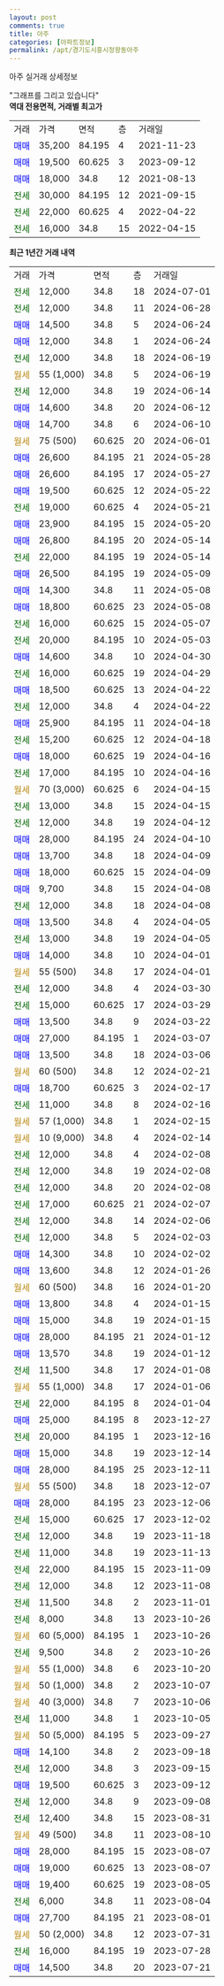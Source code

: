 ```yaml
---
layout: post
comments: true
title: 아주
categories: [아파트정보]
permalink: /apt/경기도시흥시정왕동아주
---
```


아주 실거래 상세정보

<script type="text/javascript">
  google.charts.load('current', {'packages':['line', 'corechart']});
  google.charts.setOnLoadCallback(drawChart);

  function drawChart() {
    var data = new google.visualization.DataTable();
    data.addColumn('date', '거래일');
    data.addColumn('number', "매매");
    data.addColumn('number', "전세");
    data.addColumn('number', "전매");

    data.addRows([[new Date(Date.parse("2024-07-01")), null, 12000, null], [new Date(Date.parse("2024-06-28")), null, 12000, null], [new Date(Date.parse("2024-06-24")), 14500, null, null], [new Date(Date.parse("2024-06-24")), 12000, null, null], [new Date(Date.parse("2024-06-19")), null, 12000, null], [new Date(Date.parse("2024-06-19")), null, null, null], [new Date(Date.parse("2024-06-14")), null, 12000, null], [new Date(Date.parse("2024-06-12")), 14600, null, null], [new Date(Date.parse("2024-06-10")), 14700, null, null], [new Date(Date.parse("2024-06-01")), null, null, null], [new Date(Date.parse("2024-05-28")), 26600, null, null], [new Date(Date.parse("2024-05-27")), 26600, null, null], [new Date(Date.parse("2024-05-22")), 19500, null, null], [new Date(Date.parse("2024-05-21")), null, 19000, null], [new Date(Date.parse("2024-05-20")), 23900, null, null], [new Date(Date.parse("2024-05-14")), 26800, null, null], [new Date(Date.parse("2024-05-14")), null, 22000, null], [new Date(Date.parse("2024-05-09")), 26500, null, null], [new Date(Date.parse("2024-05-08")), 14300, null, null], [new Date(Date.parse("2024-05-08")), 18800, null, null], [new Date(Date.parse("2024-05-07")), null, 16000, null], [new Date(Date.parse("2024-05-03")), null, 20000, null], [new Date(Date.parse("2024-04-30")), 14600, null, null], [new Date(Date.parse("2024-04-29")), null, 16000, null], [new Date(Date.parse("2024-04-22")), 18500, null, null], [new Date(Date.parse("2024-04-22")), null, 12000, null], [new Date(Date.parse("2024-04-18")), 25900, null, null], [new Date(Date.parse("2024-04-18")), null, 15200, null], [new Date(Date.parse("2024-04-16")), 18000, null, null], [new Date(Date.parse("2024-04-16")), null, 17000, null], [new Date(Date.parse("2024-04-15")), null, null, null], [new Date(Date.parse("2024-04-15")), null, 13000, null], [new Date(Date.parse("2024-04-12")), null, 12000, null], [new Date(Date.parse("2024-04-10")), 28000, null, null], [new Date(Date.parse("2024-04-09")), 13700, null, null], [new Date(Date.parse("2024-04-09")), 18000, null, null], [new Date(Date.parse("2024-04-08")), 9700, null, null], [new Date(Date.parse("2024-04-08")), null, 12000, null], [new Date(Date.parse("2024-04-05")), 13500, null, null], [new Date(Date.parse("2024-04-05")), null, 13000, null], [new Date(Date.parse("2024-04-01")), 14000, null, null], [new Date(Date.parse("2024-04-01")), null, null, null], [new Date(Date.parse("2024-03-30")), null, 12000, null], [new Date(Date.parse("2024-03-29")), null, 15000, null], [new Date(Date.parse("2024-03-22")), 13500, null, null], [new Date(Date.parse("2024-03-07")), 27000, null, null], [new Date(Date.parse("2024-03-06")), 13500, null, null], [new Date(Date.parse("2024-02-21")), null, null, null], [new Date(Date.parse("2024-02-17")), 18700, null, null], [new Date(Date.parse("2024-02-16")), null, 11000, null], [new Date(Date.parse("2024-02-15")), null, null, null], [new Date(Date.parse("2024-02-14")), null, null, null], [new Date(Date.parse("2024-02-08")), null, 12000, null], [new Date(Date.parse("2024-02-08")), null, 12000, null], [new Date(Date.parse("2024-02-08")), null, 12000, null], [new Date(Date.parse("2024-02-07")), null, 17000, null], [new Date(Date.parse("2024-02-06")), null, 12000, null], [new Date(Date.parse("2024-02-03")), null, 12000, null], [new Date(Date.parse("2024-02-02")), 14300, null, null], [new Date(Date.parse("2024-01-26")), 13600, null, null], [new Date(Date.parse("2024-01-20")), null, null, null], [new Date(Date.parse("2024-01-15")), 13800, null, null], [new Date(Date.parse("2024-01-15")), 15000, null, null], [new Date(Date.parse("2024-01-12")), 28000, null, null], [new Date(Date.parse("2024-01-12")), 13570, null, null], [new Date(Date.parse("2024-01-08")), null, 11500, null], [new Date(Date.parse("2024-01-06")), null, null, null], [new Date(Date.parse("2024-01-04")), null, 22000, null], [new Date(Date.parse("2023-12-27")), 25000, null, null], [new Date(Date.parse("2023-12-16")), null, 20000, null], [new Date(Date.parse("2023-12-14")), 15000, null, null], [new Date(Date.parse("2023-12-11")), 28000, null, null], [new Date(Date.parse("2023-12-07")), null, null, null], [new Date(Date.parse("2023-12-06")), 28000, null, null], [new Date(Date.parse("2023-12-02")), null, 15000, null], [new Date(Date.parse("2023-11-18")), null, 12000, null], [new Date(Date.parse("2023-11-13")), null, 11000, null], [new Date(Date.parse("2023-11-09")), null, 22000, null], [new Date(Date.parse("2023-11-08")), null, 12000, null], [new Date(Date.parse("2023-11-01")), null, 11500, null], [new Date(Date.parse("2023-10-26")), null, 8000, null], [new Date(Date.parse("2023-10-26")), null, null, null], [new Date(Date.parse("2023-10-26")), null, 9500, null], [new Date(Date.parse("2023-10-20")), null, null, null], [new Date(Date.parse("2023-10-07")), null, null, null], [new Date(Date.parse("2023-10-06")), null, null, null], [new Date(Date.parse("2023-10-05")), null, 11000, null], [new Date(Date.parse("2023-09-27")), null, null, null], [new Date(Date.parse("2023-09-18")), 14100, null, null], [new Date(Date.parse("2023-09-15")), null, 12000, null], [new Date(Date.parse("2023-09-12")), 19500, null, null], [new Date(Date.parse("2023-09-08")), null, 12000, null], [new Date(Date.parse("2023-08-31")), null, 12400, null], [new Date(Date.parse("2023-08-10")), null, null, null], [new Date(Date.parse("2023-08-07")), 28000, null, null], [new Date(Date.parse("2023-08-07")), 19000, null, null], [new Date(Date.parse("2023-08-05")), 19400, null, null], [new Date(Date.parse("2023-08-04")), null, 6000, null], [new Date(Date.parse("2023-08-01")), 27700, null, null], [new Date(Date.parse("2023-07-31")), null, null, null], [new Date(Date.parse("2023-07-28")), null, 16000, null], [new Date(Date.parse("2023-07-21")), 14500, null, null]]);

    var options = {
      hAxis: {
        format: 'yyyy/MM/dd'
      },    
      lineWidth: 0,
      pointsVisible: true,    
      title: '최근 1년간 유형별 실거래가 분포',
      legend: { position: 'bottom' }
    };

    var formatter = new google.visualization.NumberFormat({pattern:'###,###'} );
    formatter.format(data, 1);
    formatter.format(data, 2);
    
    setTimeout(function() {
        var chart = new google.visualization.LineChart(document.getElementById('columnchart_material'));
        chart.draw(data, (options));
        document.getElementById('loading').style.display = 'none';
    }, 200);
  }
</script>


<div id="loading" style="z-index:20; display: block; margin-left: 0px">"그래프를 그리고 있습니다"</div>
<div id="columnchart_material" style="width: 95%; margin-left: 0px; display: block"></div>
<!-- contents start -->
<b>역대 전용면적, 거래별 최고가</b>
<table class="sortable">
    <tr>
      <td>거래</td>
      <td>가격</td>
      <td>면적</td>
      <td>층</td>
      <td>거래일</td>
    </tr>
        <tr>
          <td><a style="color: blue">매매</a></td>
          <td>35,200</td>
          <td>84.195</td>
          <td>4</td>
          <td>2021-11-23</td>
        </tr>            <tr>
          <td><a style="color: blue">매매</a></td>
          <td>19,500</td>
          <td>60.625</td>
          <td>3</td>
          <td>2023-09-12</td>
        </tr>            <tr>
          <td><a style="color: blue">매매</a></td>
          <td>18,000</td>
          <td>34.8</td>
          <td>12</td>
          <td>2021-08-13</td>
        </tr>        
        <tr>
              <td><a style="color: darkgreen">전세</a></td>
              <td>30,000</td>
              <td>84.195</td>
              <td>12</td>
              <td>2021-09-15</td>
            </tr>            <tr>
              <td><a style="color: darkgreen">전세</a></td>
              <td>22,000</td>
              <td>60.625</td>
              <td>4</td>
              <td>2022-04-22</td>
            </tr>            <tr>
              <td><a style="color: darkgreen">전세</a></td>
              <td>16,000</td>
              <td>34.8</td>
              <td>15</td>
              <td>2022-04-15</td>
            </tr>        
    
</table>

<b>최근 1년간 거래 내역</b>

<table class="sortable">
    <tr>
      <td>거래</td>
      <td>가격</td>
      <td>면적</td>
      <td>층</td>
      <td>거래일</td>
    </tr>
    <tr>
      <td><a style="color: darkgreen">전세</a></td>
      <td>12,000</td>
      <td>34.8</td>
      <td>18</td>
      <td>2024-07-01</td>
    </tr>          <tr>
      <td><a style="color: darkgreen">전세</a></td>
      <td>12,000</td>
      <td>34.8</td>
      <td>11</td>
      <td>2024-06-28</td>
    </tr>          <tr>
      <td><a style="color: blue">매매</a></td>
      <td>14,500</td>
      <td>34.8</td>
      <td>5</td>
      <td>2024-06-24</td>
    </tr>          <tr>
      <td><a style="color: blue">매매</a></td>
      <td>12,000</td>
      <td>34.8</td>
      <td>1</td>
      <td>2024-06-24</td>
    </tr>          <tr>
      <td><a style="color: darkgreen">전세</a></td>
      <td>12,000</td>
      <td>34.8</td>
      <td>18</td>
      <td>2024-06-19</td>
    </tr>          <tr>
      <td><a style="color: darkgoldenrod">월세</a></td>
      <td>55 (1,000)</td>
      <td>34.8</td>
      <td>5</td>
      <td>2024-06-19</td>
    </tr>          <tr>
      <td><a style="color: darkgreen">전세</a></td>
      <td>12,000</td>
      <td>34.8</td>
      <td>19</td>
      <td>2024-06-14</td>
    </tr>          <tr>
      <td><a style="color: blue">매매</a></td>
      <td>14,600</td>
      <td>34.8</td>
      <td>20</td>
      <td>2024-06-12</td>
    </tr>          <tr>
      <td><a style="color: blue">매매</a></td>
      <td>14,700</td>
      <td>34.8</td>
      <td>6</td>
      <td>2024-06-10</td>
    </tr>          <tr>
      <td><a style="color: darkgoldenrod">월세</a></td>
      <td>75 (500)</td>
      <td>60.625</td>
      <td>20</td>
      <td>2024-06-01</td>
    </tr>          <tr>
      <td><a style="color: blue">매매</a></td>
      <td>26,600</td>
      <td>84.195</td>
      <td>21</td>
      <td>2024-05-28</td>
    </tr>          <tr>
      <td><a style="color: blue">매매</a></td>
      <td>26,600</td>
      <td>84.195</td>
      <td>17</td>
      <td>2024-05-27</td>
    </tr>          <tr>
      <td><a style="color: blue">매매</a></td>
      <td>19,500</td>
      <td>60.625</td>
      <td>12</td>
      <td>2024-05-22</td>
    </tr>          <tr>
      <td><a style="color: darkgreen">전세</a></td>
      <td>19,000</td>
      <td>60.625</td>
      <td>4</td>
      <td>2024-05-21</td>
    </tr>          <tr>
      <td><a style="color: blue">매매</a></td>
      <td>23,900</td>
      <td>84.195</td>
      <td>15</td>
      <td>2024-05-20</td>
    </tr>          <tr>
      <td><a style="color: blue">매매</a></td>
      <td>26,800</td>
      <td>84.195</td>
      <td>20</td>
      <td>2024-05-14</td>
    </tr>          <tr>
      <td><a style="color: darkgreen">전세</a></td>
      <td>22,000</td>
      <td>84.195</td>
      <td>19</td>
      <td>2024-05-14</td>
    </tr>          <tr>
      <td><a style="color: blue">매매</a></td>
      <td>26,500</td>
      <td>84.195</td>
      <td>19</td>
      <td>2024-05-09</td>
    </tr>          <tr>
      <td><a style="color: blue">매매</a></td>
      <td>14,300</td>
      <td>34.8</td>
      <td>11</td>
      <td>2024-05-08</td>
    </tr>          <tr>
      <td><a style="color: blue">매매</a></td>
      <td>18,800</td>
      <td>60.625</td>
      <td>23</td>
      <td>2024-05-08</td>
    </tr>          <tr>
      <td><a style="color: darkgreen">전세</a></td>
      <td>16,000</td>
      <td>60.625</td>
      <td>15</td>
      <td>2024-05-07</td>
    </tr>          <tr>
      <td><a style="color: darkgreen">전세</a></td>
      <td>20,000</td>
      <td>84.195</td>
      <td>10</td>
      <td>2024-05-03</td>
    </tr>          <tr>
      <td><a style="color: blue">매매</a></td>
      <td>14,600</td>
      <td>34.8</td>
      <td>10</td>
      <td>2024-04-30</td>
    </tr>          <tr>
      <td><a style="color: darkgreen">전세</a></td>
      <td>16,000</td>
      <td>60.625</td>
      <td>19</td>
      <td>2024-04-29</td>
    </tr>          <tr>
      <td><a style="color: blue">매매</a></td>
      <td>18,500</td>
      <td>60.625</td>
      <td>13</td>
      <td>2024-04-22</td>
    </tr>          <tr>
      <td><a style="color: darkgreen">전세</a></td>
      <td>12,000</td>
      <td>34.8</td>
      <td>4</td>
      <td>2024-04-22</td>
    </tr>          <tr>
      <td><a style="color: blue">매매</a></td>
      <td>25,900</td>
      <td>84.195</td>
      <td>11</td>
      <td>2024-04-18</td>
    </tr>          <tr>
      <td><a style="color: darkgreen">전세</a></td>
      <td>15,200</td>
      <td>60.625</td>
      <td>12</td>
      <td>2024-04-18</td>
    </tr>          <tr>
      <td><a style="color: blue">매매</a></td>
      <td>18,000</td>
      <td>60.625</td>
      <td>19</td>
      <td>2024-04-16</td>
    </tr>          <tr>
      <td><a style="color: darkgreen">전세</a></td>
      <td>17,000</td>
      <td>84.195</td>
      <td>10</td>
      <td>2024-04-16</td>
    </tr>          <tr>
      <td><a style="color: darkgoldenrod">월세</a></td>
      <td>70 (3,000)</td>
      <td>60.625</td>
      <td>6</td>
      <td>2024-04-15</td>
    </tr>          <tr>
      <td><a style="color: darkgreen">전세</a></td>
      <td>13,000</td>
      <td>34.8</td>
      <td>15</td>
      <td>2024-04-15</td>
    </tr>          <tr>
      <td><a style="color: darkgreen">전세</a></td>
      <td>12,000</td>
      <td>34.8</td>
      <td>19</td>
      <td>2024-04-12</td>
    </tr>          <tr>
      <td><a style="color: blue">매매</a></td>
      <td>28,000</td>
      <td>84.195</td>
      <td>24</td>
      <td>2024-04-10</td>
    </tr>          <tr>
      <td><a style="color: blue">매매</a></td>
      <td>13,700</td>
      <td>34.8</td>
      <td>18</td>
      <td>2024-04-09</td>
    </tr>          <tr>
      <td><a style="color: blue">매매</a></td>
      <td>18,000</td>
      <td>60.625</td>
      <td>15</td>
      <td>2024-04-09</td>
    </tr>          <tr>
      <td><a style="color: blue">매매</a></td>
      <td>9,700</td>
      <td>34.8</td>
      <td>15</td>
      <td>2024-04-08</td>
    </tr>          <tr>
      <td><a style="color: darkgreen">전세</a></td>
      <td>12,000</td>
      <td>34.8</td>
      <td>18</td>
      <td>2024-04-08</td>
    </tr>          <tr>
      <td><a style="color: blue">매매</a></td>
      <td>13,500</td>
      <td>34.8</td>
      <td>4</td>
      <td>2024-04-05</td>
    </tr>          <tr>
      <td><a style="color: darkgreen">전세</a></td>
      <td>13,000</td>
      <td>34.8</td>
      <td>19</td>
      <td>2024-04-05</td>
    </tr>          <tr>
      <td><a style="color: blue">매매</a></td>
      <td>14,000</td>
      <td>34.8</td>
      <td>10</td>
      <td>2024-04-01</td>
    </tr>          <tr>
      <td><a style="color: darkgoldenrod">월세</a></td>
      <td>55 (500)</td>
      <td>34.8</td>
      <td>17</td>
      <td>2024-04-01</td>
    </tr>          <tr>
      <td><a style="color: darkgreen">전세</a></td>
      <td>12,000</td>
      <td>34.8</td>
      <td>4</td>
      <td>2024-03-30</td>
    </tr>          <tr>
      <td><a style="color: darkgreen">전세</a></td>
      <td>15,000</td>
      <td>60.625</td>
      <td>17</td>
      <td>2024-03-29</td>
    </tr>          <tr>
      <td><a style="color: blue">매매</a></td>
      <td>13,500</td>
      <td>34.8</td>
      <td>9</td>
      <td>2024-03-22</td>
    </tr>          <tr>
      <td><a style="color: blue">매매</a></td>
      <td>27,000</td>
      <td>84.195</td>
      <td>1</td>
      <td>2024-03-07</td>
    </tr>          <tr>
      <td><a style="color: blue">매매</a></td>
      <td>13,500</td>
      <td>34.8</td>
      <td>18</td>
      <td>2024-03-06</td>
    </tr>          <tr>
      <td><a style="color: darkgoldenrod">월세</a></td>
      <td>60 (500)</td>
      <td>34.8</td>
      <td>12</td>
      <td>2024-02-21</td>
    </tr>          <tr>
      <td><a style="color: blue">매매</a></td>
      <td>18,700</td>
      <td>60.625</td>
      <td>3</td>
      <td>2024-02-17</td>
    </tr>          <tr>
      <td><a style="color: darkgreen">전세</a></td>
      <td>11,000</td>
      <td>34.8</td>
      <td>8</td>
      <td>2024-02-16</td>
    </tr>          <tr>
      <td><a style="color: darkgoldenrod">월세</a></td>
      <td>57 (1,000)</td>
      <td>34.8</td>
      <td>1</td>
      <td>2024-02-15</td>
    </tr>          <tr>
      <td><a style="color: darkgoldenrod">월세</a></td>
      <td>10 (9,000)</td>
      <td>34.8</td>
      <td>4</td>
      <td>2024-02-14</td>
    </tr>          <tr>
      <td><a style="color: darkgreen">전세</a></td>
      <td>12,000</td>
      <td>34.8</td>
      <td>4</td>
      <td>2024-02-08</td>
    </tr>          <tr>
      <td><a style="color: darkgreen">전세</a></td>
      <td>12,000</td>
      <td>34.8</td>
      <td>19</td>
      <td>2024-02-08</td>
    </tr>          <tr>
      <td><a style="color: darkgreen">전세</a></td>
      <td>12,000</td>
      <td>34.8</td>
      <td>20</td>
      <td>2024-02-08</td>
    </tr>          <tr>
      <td><a style="color: darkgreen">전세</a></td>
      <td>17,000</td>
      <td>60.625</td>
      <td>21</td>
      <td>2024-02-07</td>
    </tr>          <tr>
      <td><a style="color: darkgreen">전세</a></td>
      <td>12,000</td>
      <td>34.8</td>
      <td>14</td>
      <td>2024-02-06</td>
    </tr>          <tr>
      <td><a style="color: darkgreen">전세</a></td>
      <td>12,000</td>
      <td>34.8</td>
      <td>5</td>
      <td>2024-02-03</td>
    </tr>          <tr>
      <td><a style="color: blue">매매</a></td>
      <td>14,300</td>
      <td>34.8</td>
      <td>10</td>
      <td>2024-02-02</td>
    </tr>          <tr>
      <td><a style="color: blue">매매</a></td>
      <td>13,600</td>
      <td>34.8</td>
      <td>12</td>
      <td>2024-01-26</td>
    </tr>          <tr>
      <td><a style="color: darkgoldenrod">월세</a></td>
      <td>60 (500)</td>
      <td>34.8</td>
      <td>16</td>
      <td>2024-01-20</td>
    </tr>          <tr>
      <td><a style="color: blue">매매</a></td>
      <td>13,800</td>
      <td>34.8</td>
      <td>4</td>
      <td>2024-01-15</td>
    </tr>          <tr>
      <td><a style="color: blue">매매</a></td>
      <td>15,000</td>
      <td>34.8</td>
      <td>19</td>
      <td>2024-01-15</td>
    </tr>          <tr>
      <td><a style="color: blue">매매</a></td>
      <td>28,000</td>
      <td>84.195</td>
      <td>21</td>
      <td>2024-01-12</td>
    </tr>          <tr>
      <td><a style="color: blue">매매</a></td>
      <td>13,570</td>
      <td>34.8</td>
      <td>19</td>
      <td>2024-01-12</td>
    </tr>          <tr>
      <td><a style="color: darkgreen">전세</a></td>
      <td>11,500</td>
      <td>34.8</td>
      <td>17</td>
      <td>2024-01-08</td>
    </tr>          <tr>
      <td><a style="color: darkgoldenrod">월세</a></td>
      <td>55 (1,000)</td>
      <td>34.8</td>
      <td>17</td>
      <td>2024-01-06</td>
    </tr>          <tr>
      <td><a style="color: darkgreen">전세</a></td>
      <td>22,000</td>
      <td>84.195</td>
      <td>8</td>
      <td>2024-01-04</td>
    </tr>          <tr>
      <td><a style="color: blue">매매</a></td>
      <td>25,000</td>
      <td>84.195</td>
      <td>8</td>
      <td>2023-12-27</td>
    </tr>          <tr>
      <td><a style="color: darkgreen">전세</a></td>
      <td>20,000</td>
      <td>84.195</td>
      <td>1</td>
      <td>2023-12-16</td>
    </tr>          <tr>
      <td><a style="color: blue">매매</a></td>
      <td>15,000</td>
      <td>34.8</td>
      <td>19</td>
      <td>2023-12-14</td>
    </tr>          <tr>
      <td><a style="color: blue">매매</a></td>
      <td>28,000</td>
      <td>84.195</td>
      <td>25</td>
      <td>2023-12-11</td>
    </tr>          <tr>
      <td><a style="color: darkgoldenrod">월세</a></td>
      <td>55 (500)</td>
      <td>34.8</td>
      <td>18</td>
      <td>2023-12-07</td>
    </tr>          <tr>
      <td><a style="color: blue">매매</a></td>
      <td>28,000</td>
      <td>84.195</td>
      <td>23</td>
      <td>2023-12-06</td>
    </tr>          <tr>
      <td><a style="color: darkgreen">전세</a></td>
      <td>15,000</td>
      <td>60.625</td>
      <td>17</td>
      <td>2023-12-02</td>
    </tr>          <tr>
      <td><a style="color: darkgreen">전세</a></td>
      <td>12,000</td>
      <td>34.8</td>
      <td>19</td>
      <td>2023-11-18</td>
    </tr>          <tr>
      <td><a style="color: darkgreen">전세</a></td>
      <td>11,000</td>
      <td>34.8</td>
      <td>19</td>
      <td>2023-11-13</td>
    </tr>          <tr>
      <td><a style="color: darkgreen">전세</a></td>
      <td>22,000</td>
      <td>84.195</td>
      <td>15</td>
      <td>2023-11-09</td>
    </tr>          <tr>
      <td><a style="color: darkgreen">전세</a></td>
      <td>12,000</td>
      <td>34.8</td>
      <td>12</td>
      <td>2023-11-08</td>
    </tr>          <tr>
      <td><a style="color: darkgreen">전세</a></td>
      <td>11,500</td>
      <td>34.8</td>
      <td>2</td>
      <td>2023-11-01</td>
    </tr>          <tr>
      <td><a style="color: darkgreen">전세</a></td>
      <td>8,000</td>
      <td>34.8</td>
      <td>13</td>
      <td>2023-10-26</td>
    </tr>          <tr>
      <td><a style="color: darkgoldenrod">월세</a></td>
      <td>60 (5,000)</td>
      <td>84.195</td>
      <td>1</td>
      <td>2023-10-26</td>
    </tr>          <tr>
      <td><a style="color: darkgreen">전세</a></td>
      <td>9,500</td>
      <td>34.8</td>
      <td>2</td>
      <td>2023-10-26</td>
    </tr>          <tr>
      <td><a style="color: darkgoldenrod">월세</a></td>
      <td>55 (1,000)</td>
      <td>34.8</td>
      <td>6</td>
      <td>2023-10-20</td>
    </tr>          <tr>
      <td><a style="color: darkgoldenrod">월세</a></td>
      <td>50 (1,000)</td>
      <td>34.8</td>
      <td>2</td>
      <td>2023-10-07</td>
    </tr>          <tr>
      <td><a style="color: darkgoldenrod">월세</a></td>
      <td>40 (3,000)</td>
      <td>34.8</td>
      <td>7</td>
      <td>2023-10-06</td>
    </tr>          <tr>
      <td><a style="color: darkgreen">전세</a></td>
      <td>11,000</td>
      <td>34.8</td>
      <td>1</td>
      <td>2023-10-05</td>
    </tr>          <tr>
      <td><a style="color: darkgoldenrod">월세</a></td>
      <td>50 (5,000)</td>
      <td>84.195</td>
      <td>5</td>
      <td>2023-09-27</td>
    </tr>          <tr>
      <td><a style="color: blue">매매</a></td>
      <td>14,100</td>
      <td>34.8</td>
      <td>2</td>
      <td>2023-09-18</td>
    </tr>          <tr>
      <td><a style="color: darkgreen">전세</a></td>
      <td>12,000</td>
      <td>34.8</td>
      <td>3</td>
      <td>2023-09-15</td>
    </tr>          <tr>
      <td><a style="color: blue">매매</a></td>
      <td>19,500</td>
      <td>60.625</td>
      <td>3</td>
      <td>2023-09-12</td>
    </tr>          <tr>
      <td><a style="color: darkgreen">전세</a></td>
      <td>12,000</td>
      <td>34.8</td>
      <td>9</td>
      <td>2023-09-08</td>
    </tr>          <tr>
      <td><a style="color: darkgreen">전세</a></td>
      <td>12,400</td>
      <td>34.8</td>
      <td>15</td>
      <td>2023-08-31</td>
    </tr>          <tr>
      <td><a style="color: darkgoldenrod">월세</a></td>
      <td>49 (500)</td>
      <td>34.8</td>
      <td>11</td>
      <td>2023-08-10</td>
    </tr>          <tr>
      <td><a style="color: blue">매매</a></td>
      <td>28,000</td>
      <td>84.195</td>
      <td>15</td>
      <td>2023-08-07</td>
    </tr>          <tr>
      <td><a style="color: blue">매매</a></td>
      <td>19,000</td>
      <td>60.625</td>
      <td>13</td>
      <td>2023-08-07</td>
    </tr>          <tr>
      <td><a style="color: blue">매매</a></td>
      <td>19,400</td>
      <td>60.625</td>
      <td>19</td>
      <td>2023-08-05</td>
    </tr>          <tr>
      <td><a style="color: darkgreen">전세</a></td>
      <td>6,000</td>
      <td>34.8</td>
      <td>11</td>
      <td>2023-08-04</td>
    </tr>          <tr>
      <td><a style="color: blue">매매</a></td>
      <td>27,700</td>
      <td>84.195</td>
      <td>21</td>
      <td>2023-08-01</td>
    </tr>          <tr>
      <td><a style="color: darkgoldenrod">월세</a></td>
      <td>50 (2,000)</td>
      <td>34.8</td>
      <td>12</td>
      <td>2023-07-31</td>
    </tr>          <tr>
      <td><a style="color: darkgreen">전세</a></td>
      <td>16,000</td>
      <td>84.195</td>
      <td>19</td>
      <td>2023-07-28</td>
    </tr>          <tr>
      <td><a style="color: blue">매매</a></td>
      <td>14,500</td>
      <td>34.8</td>
      <td>20</td>
      <td>2023-07-21</td>
    </tr>      </table>
<!-- contents end -->    

